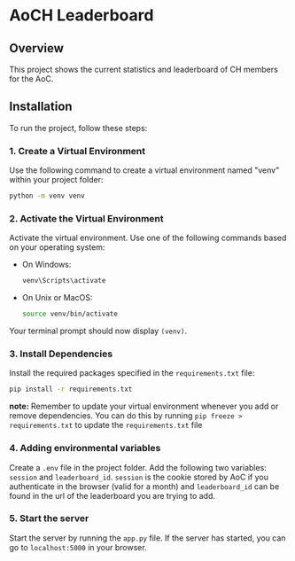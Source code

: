 # AoCH Leaderboard

## Overview

This project shows the current statistics and leaderboard of CH members for the AoC.

## Installation

To run the project, follow these steps:

### 1. Create a Virtual Environment

Use the following command to create a virtual environment named "venv" within your project folder:

```bash
python -m venv venv
```

### 2. Activate the Virtual Environment

Activate the virtual environment. Use one of the following commands based on your operating system:

- On Windows:

  ```bash
  venv\Scripts\activate
  ```

- On Unix or MacOS:

  ```bash
  source venv/bin/activate
  ```

Your terminal prompt should now display `(venv)`.

### 3. Install Dependencies

Install the required packages specified in the `requirements.txt` file:

```bash
pip install -r requirements.txt
```

**note:** Remember to update your virtual environment whenever you add or remove dependencies. You can do this by running `pip freeze > requirements.txt` to update the `requirements.txt` file

### 4. Adding environmental variables

Create a `.env` file in the project folder. Add the following two variables: `session` and `leaderboard_id`. `session` is the cookie stored by AoC if you authenticate in the browser (valid for a month) and `leaderboard_id` can be found in the url of the leaderboard you are trying to add.

### 5. Start the server

Start the server by running the `app.py` file. If the server has started, you can go to `localhost:5000` in your browser.
